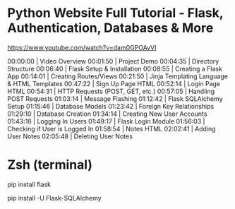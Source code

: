 # Python Website Full Tutorial - Flask, Authentication, Databases & More

https://www.youtube.com/watch?v=dam0GPOAvVI


00:00:00 | Video Overview 
00:01:50 | Project Demo
00:04:35 | Directory Structure
00:06:40 | Flask Setup & Installation
00:08:55 | Creating a Flask App
00:14:01 | Creating Routes/Views
00:21:50 | Jinja Templating Language & HTML Templates
00:47:22 | Sign Up Page HTML 
00:52:14 | Login Page HTML
00:54:31 | HTTP Requests (POST, GET, etc.)
00:57:05 | Handling POST Requests
01:03:14 | Message Flashing
01:12:42 | Flask SQLAlchemy Setup
01:15:46 | Database Models
01:23:42 | Foreign Key Relationships
01:29:10 | Database Creation
01:34:14 | Creating New User Accounts
01:43:16 | Logging In Users 
01:49:17 | Flask Login Module
01:56:03 | Checking if User is Logged In
01:58:54 | Notes HTML
02:02:41 | Adding User Notes
02:05:48 | Deleting User Notes

# Zsh (terminal)
pip install flask

pip install -U Flask-SQLAlchemy

